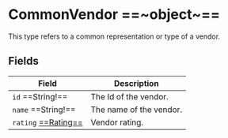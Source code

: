 # CommonVendor ==~object~==

This type refers to a common representation or type of a vendor. 

## Fields

| Field                             	| Description             	|
|-----------------------------------	|-------------------------	|
| `id`  ==String!==                  	| The Id of the vendor.   	|
| `name`  ==String!==                	| The name of the vendor. 	|
| `rating` [==Rating==](Rating.md)      | Vendor rating.          	|

